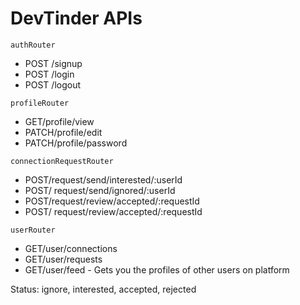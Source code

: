 # DevTinder APIs

`authRouter`

- POST /signup
- POST /login
- POST /logout

`profileRouter`

- GET/profile/view
- PATCH/profile/edit
- PATCH/profile/password

`connectionRequestRouter`

- POST/request/send/interested/:userId
- POST/ request/send/ignored/:userId
- POST/request/review/accepted/:requestId
- POST/ request/review/accepted/:requestId

`userRouter`

- GET/user/connections
- GET/user/requests
- GET/user/feed - Gets you the profiles of other users on platform

Status: ignore, interested, accepted, rejected
